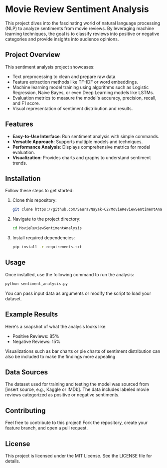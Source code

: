 # Movie Review Sentiment Analysis

This project dives into the fascinating world of natural language processing (NLP) to analyze sentiments from movie reviews. By leveraging machine learning techniques, the goal is to classify reviews into positive or negative categories and provide insights into audience opinions.

## Project Overview
This sentiment analysis project showcases:
- Text preprocessing to clean and prepare raw data.
- Feature extraction methods like TF-IDF or word embeddings.
- Machine learning model training using algorithms such as Logistic Regression, Naive Bayes, or even Deep Learning models like LSTMs.
- Evaluation metrics to measure the model's accuracy, precision, recall, and F1 score.
- Visual representation of sentiment distribution and results.

## Features
- **Easy-to-Use Interface**: Run sentiment analysis with simple commands.
- **Versatile Approach**: Supports multiple models and techniques.
- **Performance Analysis**: Displays comprehensive metrics for model evaluation.
- **Visualization**: Provides charts and graphs to understand sentiment trends.

## Installation
Follow these steps to get started:
1. Clone this repository:
   ```bash
   git clone https://github.com/SauravNayak-C2/MovieReviewSentimentAnalysis.git
   ```
2. Navigate to the project directory:
   ```bash
   cd MovieReviewSentimentAnalysis
   ```
3. Install required dependencies:
   ```bash
   pip install -r requirements.txt
   ```

## Usage
Once installed, use the following command to run the analysis:
```bash
python sentiment_analysis.py
```
You can pass input data as arguments or modify the script to load your dataset.

## Example Results
Here's a snapshot of what the analysis looks like:
- Positive Reviews: 85%
- Negative Reviews: 15%

Visualizations such as bar charts or pie charts of sentiment distribution can also be included to make the findings more appealing.

## Data Sources
The dataset used for training and testing the model was sourced from [insert source, e.g., Kaggle or IMDb]. The data includes labeled movie reviews categorized as positive or negative sentiments.

## Contributing
Feel free to contribute to this project! Fork the repository, create your feature branch, and open a pull request.

## License
This project is licensed under the MIT License. See the LICENSE file for details.
